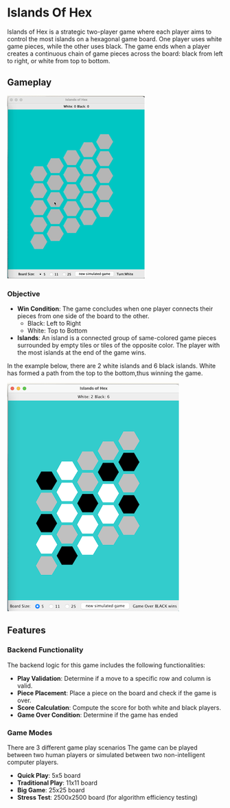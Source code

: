 # Islands Of Hex

Islands of Hex is a strategic two-player game where each player aims to control the most islands on a hexagonal game board. One player uses white game pieces, while the other uses black. The game ends when a player creates a continuous chain of game pieces across the board: black from left to right, or white from top to bottom.

## Gameplay
![sample game play](a_res/output.gif)

### Objective
- **Win Condition**: The game concludes when one player connects their pieces from one side of the board to the other.
  - Black: Left to Right
  - White: Top to Bottom
- **Islands**: An island is a connected group of same-colored game pieces surrounded by empty tiles or tiles of the opposite color. The player with the most islands at the end of the game wins.

In the example below, there are 2 white islands and 6 black islands. White has formed a path from the top to the bottom,thus winning the game.

![example game board](a_res/example_board.png)



## Features

### Backend Functionality
The backend logic for this game includes the following functionalities:

- **Play Validation**: Determine if a move to a specific row and column is valid.
- **Piece Placement**: Place a piece on the board and check if the game is over.
- **Score Calculation**: Compute the score for both white and black players.
- **Game Over Condition**: Determine if the game has ended

### Game Modes

There are 3 different game play scenarios
The game can be played between two human players or simulated between two non-intelligent computer players.
* **Quick Play**: 5x5 board
* **Traditional Play**: 11x11 board
* **Big Game**: 25x25 board
* **Stress Test**: 2500x2500 board (for algorithm efficiency testing)
